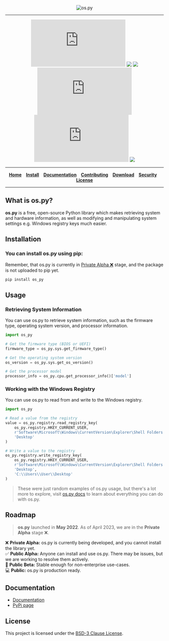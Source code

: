 <div align="center">

![os.py](https://i.ibb.co/WPD4fyr/banner.png)

-----------------

[![](https://img.shields.io/github/v/release/Bamboooz/os.py?color=yellow?style=flat-square)](https://github.com/Bamboooz/os.py/releases/)
[![](https://img.shields.io/badge/python-3.6%20and%20newer-brightgreen)](https://en.wikipedia.org/wiki/Python_(programming_language))
[![](https://img.shields.io/badge/operating%20system-windows,%20linux-purple)](https://en.wikipedia.org/wiki/Operating_system)
[![](https://www.aschey.tech/tokei/github/Bamboooz/os.py?style=flat-square)](https://github.com/Bamboooz/os.py)
![](https://img.shields.io/github/languages/code-size/Bamboooz/os.py?color=red)
[![](https://img.shields.io/badge/License-BSD--3--Clause-blue)](https://opensource.org/license/bsd-3-clause/)

-----------------

[**Home**](https://github.com/Bamboooz/os.py)⠀
[**Install**](https://github.com/Bamboooz/os.py#installation)⠀
[**Documentation**](https://github.com/Bamboooz/os.py/wiki)⠀
[**Contributing**](https://github.com/Bamboooz/os.py/blob/master/CONTRIBUTING.md)⠀
[**Download**](https://pypi.org/project/os.py#files)⠀
[**Security**](https://github.com/Bamboooz/os.py/blob/master/SECURITY.md)⠀
[**License**](https://github.com/Bamboooz/os.py/blob/master/LICENSE)

-----------------

<div align="left">

## What is os.py?
**os.py** is a free, open-source Python library which makes retrieving system and hardware information, as well as modifying and manipulating system settings e.g. Windows registry keys much easier.
## Installation
### You can install os.py using pip:
Remember, that os.py is currently in [Private Alpha ❌](https://github.com/Bamboooz/os.py/#roadmap) stage, and the package is not uploaded to pip yet.

```bash
pip install os_py
```

## Usage
### Retrieving System Information
You can use os.py to retrieve system information, such as the firmware type, operating system version, and processor information.

```python
import os_py

# Get the firmware type (BIOS or UEFI)
firmware_type = os_py.sys.get_firmware_type()

# Get the operating system version
os_version = os_py.sys.get_os_version()

# Get the processor model
processor_info = os_py.cpu.get_processor_info()['model']
```

### Working with the Windows Registry
You can use os.py to read from and write to the Windows registry.

```python
import os_py

# Read a value from the registry
value = os_py.registry.read_registry_key(
    os_py.registry.HKEY_CURRENT_USER,
    r'Software\Microsoft\Windows\CurrentVersion\Explorer\Shell Folders',
    'Desktop'
)

# Write a value to the registry
os_py.registry.write_registry_key(
    os_py.registry.HKEY_CURRENT_USER,
    r'Software\Microsoft\Windows\CurrentVersion\Explorer\Shell Folders',
    'Desktop',
    'C:\\Users\\User\\Desktop'
)
```
> These were just random examples of os.py usage, but there's a lot more to explore, visit [os.py docs](https://github.com/Bamboooz/os.py/wiki) to learn about everything you can do with os.py.

## Roadmap
> **os.py** launched in **May 2022**. As of April 2023, we are in the **Private Alpha** stage ❌.<br/>

❌ **Private Alpha:** os.py is currently being developed, and you cannot install the library yet.<br/>
✅ **Public Alpha:** Anyone can install and use os.py. There may be issues, but we are working to resolve them actively.<br/>
🔶 **Public Beta:** Stable enough for non-enterprise use-cases.<br/>
💻 **Public:** os.py is production ready.


## Documentation

 * [Documentation](https://github.com/Bamboooz/os.py/wiki)
 * [PyPi page](https://pypi.org/project/os_py/)

## License

This project is licensed under the [BSD-3 Clause License](https://opensource.org/license/bsd-3-clause/).